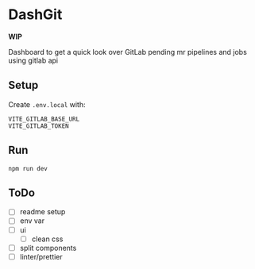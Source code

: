# DashGit

**WIP**

Dashboard to get a quick look over GitLab pending mr pipelines and jobs using gitlab api

## Setup

Create `.env.local` with:
```
VITE_GITLAB_BASE_URL
VITE_GITLAB_TOKEN
```

## Run

```
npm run dev
```

## ToDo

- [ ] readme setup
- [ ] env var
- [ ] ui
    - [ ] clean css
- [ ] split components
- [ ] linter/prettier

